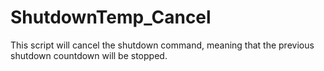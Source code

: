 # ShutdownTemp_Cancel

This script will cancel the shutdown command, meaning that the previous shutdown countdown will be stopped.